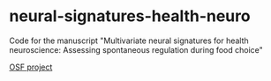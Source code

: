 # neural-signatures-health-neuro
Code for the manuscript "Multivariate neural signatures for health neuroscience: Assessing spontaneous regulation during food choice"

[OSF project](https://osf.io/7jf82/)